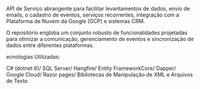API de Serviço abrangente para facilitar levantamentos de dados, envio de emails,
o cadastro de eventos, serviços recorrentes, integração com a Plataforma de Nuvem da Google (GCP) e sistemas CRM.

O repositório engloba um conjunto robusto de funcionalidades projetadas para otimizar a comunicação, gerenciamento de eventos e sincronização de dados entre diferentes plataformas.

ecnologias Utilizadas:

C# (dotnet 6)/ SQL Server/ Hangfire/ Entity FrameworkCore/ Dapper/ Google Cloud/ Razor pages/ Bibliotecas de Manipulação de XML e Arquivos de Texto
